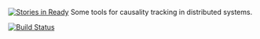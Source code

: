 [![Stories in Ready](https://badge.waffle.io/alex-berger/Interval-Tree-Clock.png?label=ready&title=Ready)](https://waffle.io/alex-berger/Interval-Tree-Clock)
Some tools for causality tracking in distributed systems.

[![Build Status](https://travis-ci.org/alex-berger/Interval-Tree-Clock.svg?branch=master)](https://travis-ci.org/alex-berger/Interval-Tree-Clock)

